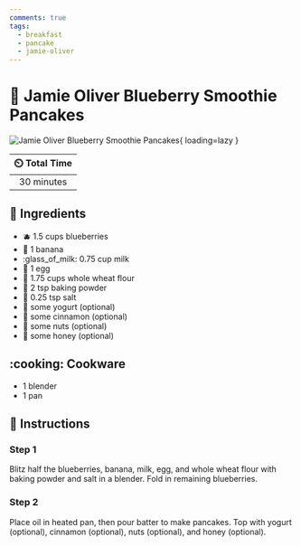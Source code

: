 ```yaml
---
comments: true
tags:
  - breakfast
  - pancake
  - jamie-oliver
---
```

# :pancakes: Jamie Oliver Blueberry Smoothie Pancakes

![Jamie Oliver Blueberry Smoothie Pancakes][1]{ loading=lazy }

| :timer_clock: Total Time |
|:-----------------------: |
| 30 minutes |

## :salt: Ingredients

- :blueberries: 1.5 cups blueberries
- :banana: 1 banana
- :glass_of_milk: 0.75 cup milk
- :egg: 1 egg
- :ear_of_rice: 1.75 cups whole wheat flour
- :dash: 2 tsp baking powder
- :salt: 0.25 tsp salt
- :microbe: some yogurt (optional)
- :custard: some cinnamon (optional)
- :chestnut: some nuts (optional)
- :honey_pot: some honey (optional)

## :cooking: Cookware

- 1 blender
- 1 pan

## :pencil: Instructions

### Step 1

Blitz half the blueberries, banana, milk, egg, and whole wheat flour with baking powder and salt in a blender. Fold in
remaining blueberries.

### Step 2

Place oil in heated pan, then pour batter to make pancakes. Top with yogurt (optional), cinnamon (optional), nuts
(optional), and honey (optional).

[1]: <../assets/images/jamie-oliver-blueberry-smoothie-pancakes.jpg>

